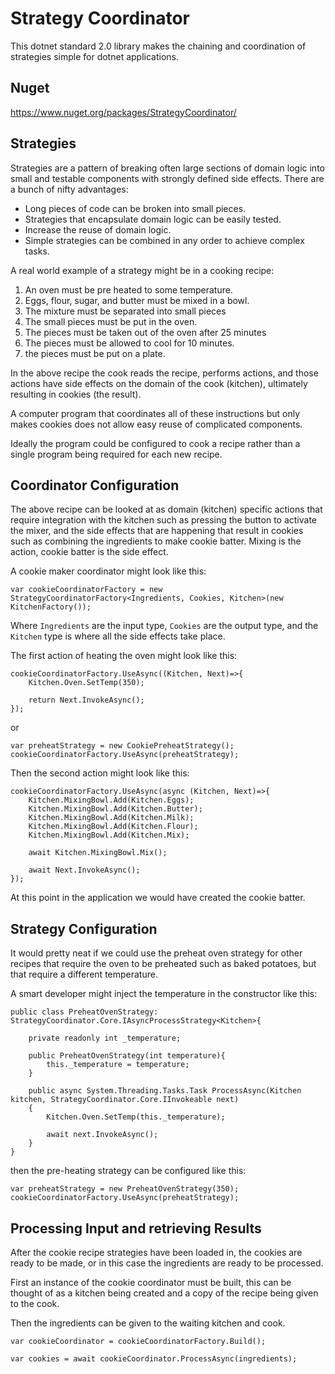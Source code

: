# Strategy Coordinator

This dotnet standard 2.0 library makes the chaining and coordination of strategies simple for dotnet applications.

## Nuget
https://www.nuget.org/packages/StrategyCoordinator/ 


## Strategies
Strategies are a pattern of breaking often large sections of domain logic into small and testable components with strongly defined side effects. There are a bunch of nifty advantages:

* Long pieces of code can be broken into small pieces.
* Strategies that encapsulate domain logic can be easily tested.
* Increase the reuse of domain logic.
* Simple strategies can be combined in any order to achieve complex tasks.

A real world example of a strategy might be in a cooking recipe:
 
 1. An oven must be pre heated to some temperature.
 1. Eggs, flour, sugar, and butter must be mixed in a bowl.
 1. The mixture must be separated into small pieces
 1. The small pieces must be put in the oven.
 1. The pieces must be taken out of the oven after 25 minutes
 1. The pieces must be allowed to cool for 10 minutes.
 1. the pieces must be put on a plate.

In the above recipe the cook reads the recipe, performs actions, and those actions have side effects on the domain of the cook (kitchen), ultimately resulting in cookies (the result).

 A computer program that coordinates all of these instructions but only makes cookies does not allow easy reuse of complicated components.

 Ideally the program could be configured to cook a recipe rather than a single program being required for each new recipe.

## Coordinator Configuration

The above recipe can be looked at as domain (kitchen) specific actions that require integration with the kitchen such as pressing the button to activate the mixer, and the side effects that are happening that result in cookies such as combining the ingredients to make cookie batter. Mixing is the action, cookie batter is the side effect.

A cookie maker coordinator might look like this:

```
var cookieCoordinatorFactory = new StrategyCoordinatorFactory<Ingredients, Cookies, Kitchen>(new KitchenFactory());
```

Where ```Ingredients``` are the input type, ```Cookies``` are the output type, and the ```Kitchen``` type is where all the side effects take place.

The first action of heating the oven might look like this:

```
cookieCoordinatorFactory.UseAsync((Kitchen, Next)=>{
    Kitchen.Oven.SetTemp(350);

    return Next.InvokeAsync();
});
```

or 

```
var preheatStrategy = new CookiePreheatStrategy();
cookieCoordinatorFactory.UseAsync(preheatStrategy);
```

Then the second action might look like this:

```
cookieCoordinatorFactory.UseAsync(async (Kitchen, Next)=>{
    Kitchen.MixingBowl.Add(Kitchen.Eggs);
    Kitchen.MixingBowl.Add(Kitchen.Butter);
    Kitchen.MixingBowl.Add(Kitchen.Milk);
    Kitchen.MixingBowl.Add(Kitchen.Flour);
    Kitchen.MixingBowl.Add(Kitchen.Mix);

    await Kitchen.MixingBowl.Mix();
    
    await Next.InvokeAsync();
});
```

At this point in the application we would have created the cookie batter.

## Strategy Configuration

It would pretty neat if we could use the preheat oven strategy for other recipes that require the oven to be preheated such as baked potatoes, but that require a different temperature.

A smart developer might inject the temperature in the constructor like this:

```
public class PreheatOvenStrategy: StrategyCoordinator.Core.IAsyncProcessStrategy<Kitchen>{

    private readonly int _temperature;

    public PreheatOvenStrategy(int temperature){
        this._temperature = temperature;
    }

    public async System.Threading.Tasks.Task ProcessAsync(Kitchen kitchen, StrategyCoordinator.Core.IInvokeable next)
    {
        Kitchen.Oven.SetTemp(this._temperature);

        await next.InvokeAsync();
    }
}
```

then the pre-heating strategy can be configured like this:

```
var preheatStrategy = new PreheatOvenStrategy(350);
cookieCoordinatorFactory.UseAsync(preheatStrategy);
```

## Processing Input and retrieving Results

After the cookie recipe strategies have been loaded in, the cookies are ready to be made, or in this case the ingredients are ready to be processed.

First an instance of the cookie coordinator must be built, this can be thought of as a kitchen being created and a copy of the recipe being given to the cook.  

Then the ingredients can be given to the waiting kitchen and cook.

```
var cookieCoordinator = cookieCoordinatorFactory.Build();

var cookies = await cookieCoordinator.ProcessAsync(ingredients);
```
